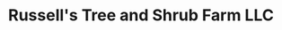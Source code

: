 ---
title: "Russell's Tree and Shrub Farm LLC"
url: /east-amherst/russells-tree-and-shrub-farm-llc/
shop: garden centre
---
